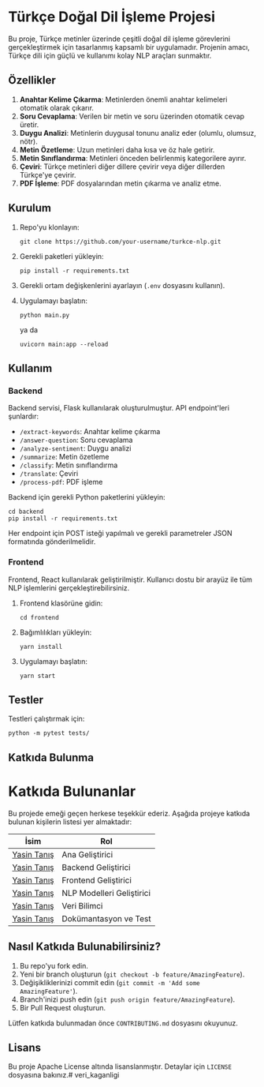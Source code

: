 # Türkçe Doğal Dil İşleme Projesi

Bu proje, Türkçe metinler üzerinde çeşitli doğal dil işleme görevlerini gerçekleştirmek için tasarlanmış kapsamlı bir uygulamadır. Projenin amacı, Türkçe dili için güçlü ve kullanımı kolay NLP araçları sunmaktır.

## Özellikler

1. **Anahtar Kelime Çıkarma**: Metinlerden önemli anahtar kelimeleri otomatik olarak çıkarır.
2. **Soru Cevaplama**: Verilen bir metin ve soru üzerinden otomatik cevap üretir.
3. **Duygu Analizi**: Metinlerin duygusal tonunu analiz eder (olumlu, olumsuz, nötr).
4. **Metin Özetleme**: Uzun metinleri daha kısa ve öz hale getirir.
5. **Metin Sınıflandırma**: Metinleri önceden belirlenmiş kategorilere ayırır.
6. **Çeviri**: Türkçe metinleri diğer dillere çevirir veya diğer dillerden Türkçe'ye çevirir.
7. **PDF İşleme**: PDF dosyalarından metin çıkarma ve analiz etme.

## Kurulum

1. Repo'yu klonlayın:
   ```
   git clone https://github.com/your-username/turkce-nlp.git
   ```

2. Gerekli paketleri yükleyin:
   ```
   pip install -r requirements.txt
   ```

3. Gerekli ortam değişkenlerini ayarlayın (`.env` dosyasını kullanın).

4. Uygulamayı başlatın:
   ```
   python main.py
   ```
   ya da
      ```
   uvicorn main:app --reload
   ```

## Kullanım

### Backend

Backend servisi, Flask kullanılarak oluşturulmuştur. API endpoint'leri şunlardır:

- `/extract-keywords`: Anahtar kelime çıkarma
- `/answer-question`: Soru cevaplama
- `/analyze-sentiment`: Duygu analizi
- `/summarize`: Metin özetleme
- `/classify`: Metin sınıflandırma
- `/translate`: Çeviri
- `/process-pdf`: PDF işleme

Backend için gerekli Python paketlerini yükleyin:
   ```
   cd backend
   pip install -r requirements.txt
   ```

Her endpoint için POST isteği yapılmalı ve gerekli parametreler JSON formatında gönderilmelidir.

### Frontend

Frontend, React kullanılarak geliştirilmiştir. Kullanıcı dostu bir arayüz ile tüm NLP işlemlerini gerçekleştirebilirsiniz.

1. Frontend klasörüne gidin:
   ```
   cd frontend
   ```

2. Bağımlılıkları yükleyin:
   ```
   yarn install
   ```

3. Uygulamayı başlatın:
   ```
   yarn start
   ```

## Testler

Testleri çalıştırmak için:

```
python -m pytest tests/
```

## Katkıda Bulunma

# Katkıda Bulunanlar

Bu projede emeği geçen herkese teşekkür ederiz. Aşağıda projeye katkıda bulunan kişilerin listesi yer almaktadır:

| İsim | Rol |
| -- | --- |
| [Yasin Tanış](https://github.com/ysntns) | Ana Geliştirici |
|[Yasin Tanış](https://github.com/ysntns)  | Backend Geliştirici |
| [Yasin Tanış](https://github.com/ysntns) | Frontend Geliştirici |
|[Yasin Tanış](https://github.com/ysntns)  | NLP Modelleri Geliştirici |
|  [Yasin Tanış](https://github.com/ysntns)| Veri Bilimci |
|[Yasin Tanış](https://github.com/ysntns)  | Dokümantasyon ve Test |


## Nasıl Katkıda Bulunabilirsiniz?

1. Bu repo'yu fork edin.
2. Yeni bir branch oluşturun (`git checkout -b feature/AmazingFeature`).
3. Değişikliklerinizi commit edin (`git commit -m 'Add some AmazingFeature'`).
4. Branch'inizi push edin (`git push origin feature/AmazingFeature`).
5. Bir Pull Request oluşturun.

Lütfen katkıda bulunmadan önce `CONTRIBUTING.md` dosyasını okuyunuz.

## Lisans

Bu proje   Apache License  altında lisanslanmıştır. Detaylar için `LICENSE` dosyasına bakınız.# veri_kaganligi
